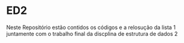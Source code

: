# ED2
Neste Repositório estão contidos os códigos e a relosução da lista 1 juntamente com o trabalho final da discplina de estrutura de dados 2
